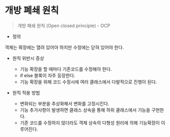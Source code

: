 # 개방 폐쇄 원칙



> 개방 패쇄 원칙 \(Open closed principle\) - OCP

* 정의

객체는 확장에는 열려 있어야 하지만 수정에는 닫혀 있어야 한다.

* 원칙 위반시 증상
  * 기능 확장을 할 때마다 기존코드를 수정해야 한다.
  * if else 블록이 자주 등장한다.
  * 기능 확장을 위해 코드 수정시에 여러 클래스에서 다발적으로 진행이 된다.



* 원칙 적용 방법
  * 변화되는 부분을 추상화해서 변화를 고정시킨다.
  * 기능 추가사항이 발생하면 클래스 상속을 통해 하위 클래스에서 기능을 구현한다.
  * 기존 코드를 수정하지 않더라도 객체 상속의 다형성 원리에 의해 기능확장이 이루어진다.

